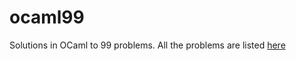 # ocaml99

Solutions in OCaml to 99 problems.
All the problems are listed [here](https://ocaml.org/learn/tutorials/99problems.html)
